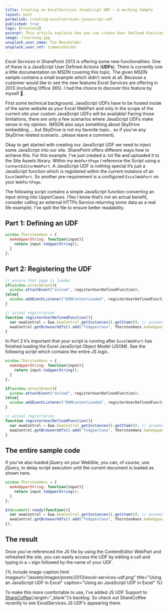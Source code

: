 ```yaml
---
title: Creating an ExcelServices JavaScript UDF — A working Sample
layout: post
permalink: creating-excelservices-javascript-udf
published: true
tags: [Frontend]
excerpt: This article explains how you can create User Defined Functions (UDF) with JavaScript for Excel Services
image: /learning.jpg
unsplash_user_name: Tim Mossholder
unsplash_user_ref: timmossholder
---
```


*Excel Services* in SharePoint 2013 is offering some new functionalities. One of these is a JavaScript User Defined Actions (**UDFs**). There is currently one a little documentation on MSDN covering this topic. The given MSDN sample contains a small example which didn’t work at all. Because a customer would like to see the new features Excel Services are offering in 2013 (including Office 365). I had the choice to discover this feature by myself 🙂.

First some technical background, JavaScript UDFs have to be hosted inside of the same website as your Excel WebPart and only in the scope of the current site your custom JavaScript UDFs will be available! Facing those limitations, there are only a few scenarios where JavaScript UDFs make sense in my opinion. (MSDN also says something about SkyDrive embedding…. but SkyDrive is not my favorite topic.. so if you’ve any SkyDrive related scenario.. please leave a comment).

Okay to get started with creating our JavaScript UDF we need to inject some JavaScript into our site. SharePoint offers different ways how to achieve this. For this example, I’ve just created a .txt file and uploaded it to the Site Assets library. Within my `WebPartPage` I reference the Script using a `ContentEditorWebPart`. A JavaScript UDF is nothing special it’s just a JavaScript function which is registered within the current instance of an `ExcelWebPart`. So another pre-requirement is a configured `ExcelWebPart` on your `WebPartPage`.

The following script contains a simple JavaScript function converting an input string into UpperCases. (Yes I know that’s not an actual benefit, consider calling an external HTTPs Service returning some data as a real life example). I’ve split the file to ensure better readability.

## Part 1: Defining an UDF

```javascript
window.ThorstenHans = {
  makeUpperString: function(input){
    return input.toUpperString();
  }
};

```

## Part 2: Registering the UDF

```javascript
// ensure that page is loaded
if(window.attachEvent){
  window.attachEvent("onload", registerUserDefinedFunction);
}else{
  window.addEventListener("DOMContentLoaded", registerUserDefinedFunction, false);
}

// actual registration
function registerUserDefinedFunction(){
  var ewaControl = Ewa.EwaControl.getInstances().getItem(0); // assuming that one ExcelWebPart is on the current site
  ewaControl.getBrowserUdfs().add("ToUpperCase", ThorstenHans.makeUpperString, "Converts a string to upper case", false,false);
}

```

In *Part 2* it’s important that your script is running after `ExcelWebPart` has finished loading the Excel JavaScript Object Model (JSOM). See the following script which contains the entire JS logic.

```javascript
window.ThorstenHans = {
  makeUpperString: function(input){
    return input.toUpperString();
  }
};

if(window.attachEvent){
  window.attachEvent("onload", registerUserDefinedFunction);
}else{
  window.addEventListener("DOMContentLoaded", registerUserDefinedFunction, false);
}

// actual registration
function registerUserDefinedFunction(){
  var ewaControl = Ewa.EwaControl.getInstances().getItem(0); // assuming that one ExcelWebPart is on the current site
  ewaControl.getBrowserUdfs().add("ToUpperCase", ThorstenHans.makeUpperString, "Converts a string to upper case", false,false);
}

```

## The entire sample code

If you’ve also loaded jQuery on your WebSite, you can, of course, use jQuery, to delay script execution until the current document is loaded as shown here.

```javascript
window.ThorstenHans = {
  makeUpperString: function(input){
    return input.toUpperString();
  }
};

$(document).ready(function(){
  var ewaControl = Ewa.EwaControl.getInstances().getItem(0); // assuming that one ExcelWebPart is on the current site
  ewaControl.getBrowserUdfs().add("ToUpperCase", ThorstenHans.makeUpperString, "Converts a string to upper case", false,false);
});

```

## The result

Once you’ve referenced the JS file by using the ContentEditor WebPart and refreshed the site, you can easily access the UDF by editing a cell and typing in a `=` sign followed by the name of your UDF.

{% include image-caption.html imageurl="/assets/images/posts/2013/excel-services-udf.png"
title="Using an JavaScript UDF in Excel" caption="Using an JavaScript UDF in Excel" %}

To make this more comfortable to use, I’ve added JS UDF Support to [ShareCoffee](https://github.com/ThorstenHans/ShareCoffee/){:target="_blank"}’s backlog. So check out ShareCoffee recently to see ExcelServices JS UDF’s appearing there.


